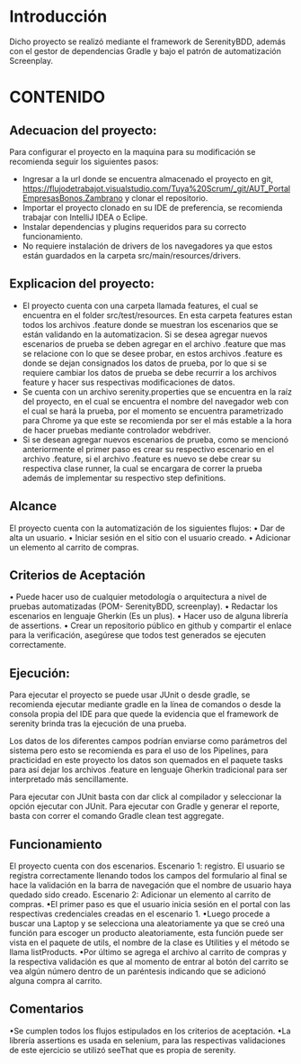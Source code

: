 # Introducción
Dicho proyecto se realizó mediante el framework de SerenityBDD, además con el gestor de dependencias Gradle y bajo el patrón de automatización Screenplay.  

# CONTENIDO
##	Adecuacion del proyecto: 
Para configurar el proyecto en la maquina para su modificación se recomienda seguir los siguientes pasos:
- Ingresar a la url donde se encuentra almacenado el proyecto en git, https://flujodetrabajot.visualstudio.com/Tuya%20Scrum/_git/AUT_PortalEmpresasBonos.Zambrano
y clonar el repositorio.
- Importar el proyecto clonado en su IDE de preferencia, se recomienda trabajar con IntelliJ IDEA o Eclipe.
- Instalar dependencias y plugins requeridos para su correcto funcionamiento. 
- No requiere instalación de drivers de los navegadores ya que estos están guardados en la carpeta src/main/resources/drivers.

## Explicacion del proyecto:
- El proyecto cuenta con una carpeta llamada features, el cual se encuentra en el folder src/test/resources. En esta carpeta features estan todos los archivos .feature donde se muestran los escenarios que se están validando en la automatizacion. 
Si se desea agregar nuevos escenarios de prueba se deben agregar en el archivo .feature que mas se relacione con lo que se desee probar, en estos archivos .feature es donde se dejan consignados los datos de prueba, por lo que si se requiere cambiar los datos de prueba se debe recurrir a los archivos feature y hacer sus respectivas modificaciones de datos.
- Se cuenta con un archivo serenity.properties que se encuentra en la raíz del proyecto, en el cual se encuentra el nombre del navegador web con el cual se hará la prueba, por el momento se encuentra parametrizado para Chrome ya que este se recomienda por ser el más estable a la hora de hacer pruebas mediante controlador webdriver.
- Si se desean agregar nuevos escenarios de prueba, como se mencionó anteriormente el primer paso es crear su respectivo escenario en el archivo .feature, si el archivo .feature es nuevo se debe crear su respectiva clase runner, la cual se encargara de correr la prueba además de implementar su respectivo step definitions.

## Alcance
El proyecto cuenta con la automatización de los siguientes flujos:
• Dar de alta un usuario. 
• Iniciar sesión en el sitio con el usuario creado. 
• Adicionar un elemento al carrito de compras.

## Criterios de Aceptación
• Puede hacer uso de cualquier metodología o arquitectura a nivel de pruebas automatizadas (POM- SerenityBDD, screenplay). 
• Redactar los escenarios en lenguaje Gherkin (Es un plus).
• Hacer uso de alguna librería de assertions. 
• Crear un repositorio público en github y compartir el enlace para la verificación, asegúrese que todos test generados se ejecuten correctamente.

## Ejecución:
Para ejecutar el proyecto se puede usar JUnit o desde gradle, se recomienda ejecutar mediante gradle en la línea de comandos o desde la consola propia del IDE para que quede la evidencia que el framework de serenity brinda tras la ejecución de una prueba.

Los datos de los diferentes campos podrían enviarse como parámetros del sistema pero esto se recomienda es para el uso de los Pipelines, para practicidad en este proyecto los datos son quemados en el paquete tasks para así dejar los archivos .feature en lenguaje Gherkin tradicional para ser interpretado más sencillamente.

Para ejecutar con JUnit basta con dar click al compilador y seleccionar la opción ejecutar con JUnit.
Para ejecutar con Gradle y generar el reporte, basta con correr el comando Gradle clean test aggregate.

## Funcionamiento
El proyecto cuenta con dos escenarios.
Escenario 1: registro.
	El usuario se registra correctamente llenando todos los campos del formulario al final se hace la validación en la barra de navegación que el nombre de usuario haya quedado sido creado.
Escenario 2: Adicionar un elemento al carrito de compras.
	•El primer paso es que el usuario inicia sesión en el portal con las respectivas credenciales creadas en el escenario 1.
	•Luego procede a buscar una Laptop y se selecciona una aleatoriamente ya que se creó    una función para escoger un producto aleatoriamente, esta función puede ser vista en el paquete de utils, el nombre de la clase es Utilities y el método se llama listProducts.
	•Por último se agrega el archivo al carrito de compras y la respectiva validación es que al momento de entrar al botón del carrito se vea algún número dentro de un paréntesis indicando que se adicionó alguna compra al carrito.

## Comentarios
 •Se cumplen todos los flujos estipulados en los criterios de aceptación.
 •La librería assertions es usada en selenium, para las respectivas validaciones de este ejercicio se utilizó seeThat que es propia de serenity.





